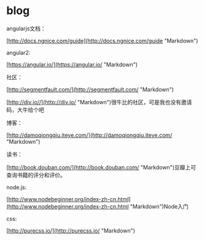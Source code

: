 # blog
angularjs文档：

[http://docs.ngnice.com/guide](http://docs.ngnice.com/guide "Markdown")

angular2:

[https://angular.io/](https://angular.io/ "Markdown")

社区：

[http://segmentfault.com/](http://segmentfault.com/ "Markdown")

[http://div.io//](http://div.io/ "Markdown")很牛比的社区，可是我也没有邀请码，大牛给个吧

博客：

[http://damoqiongqiu.iteye.com/](http://damoqiongqiu.iteye.com/ "Markdown")

读书：

[http://book.douban.com/](http://book.douban.com/ "Markdown")豆瓣上可查询书籍的评分和评价。

node.js:

[http://www.nodebeginner.org/index-zh-cn.html](http://www.nodebeginner.org/index-zh-cn.html "Markdown")Node入门

css:

[http://purecss.io/](http://purecss.io/ "Markdown")

